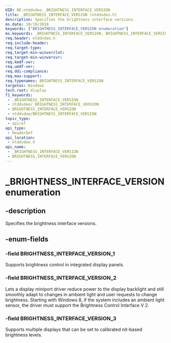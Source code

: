 ```yaml
---
UID: NE:ntddvdeo._BRIGHTNESS_INTERFACE_VERSION
title: _BRIGHTNESS_INTERFACE_VERSION (ntddvdeo.h)
description: Specifies the brightness interface versions.
ms.date: 10/19/2018
keywords: ["BRIGHTNESS_INTERFACE_VERSION enumeration"]
ms.keywords: _BRIGHTNESS_INTERFACE_VERSION, BRIGHTNESS_INTERFACE_VERSION,
req.header: ntddvdeo.h
req.include-header: 
req.target-type: 
req.target-min-winverclnt: 
req.target-min-winversvr: 
req.kmdf-ver: 
req.umdf-ver: 
req.ddi-compliance: 
req.max-support: 
req.typenames: BRIGHTNESS_INTERFACE_VERSION
targetos: Windows
tech.root: display
f1_keywords:
 - _BRIGHTNESS_INTERFACE_VERSION
 - ntddvdeo/_BRIGHTNESS_INTERFACE_VERSION
 - BRIGHTNESS_INTERFACE_VERSION
 - ntddvdeo/BRIGHTNESS_INTERFACE_VERSION
topic_type:
 - apiref
api_type:
 - HeaderDef
api_location:
 - ntddvdeo.h
api_name:
 - _BRIGHTNESS_INTERFACE_VERSION
 - BRIGHTNESS_INTERFACE_VERSION
---
```


# _BRIGHTNESS_INTERFACE_VERSION enumeration


## -description

Specifies the brightness interface versions.

## -enum-fields

### -field BRIGHTNESS_INTERFACE_VERSION_1

Supports brightness control in integrated display panels.

### -field BRIGHTNESS_INTERFACE_VERSION_2

Lets a display miniport driver reduce power to the display backlight and still smoothly adapt to changes in ambient light and user requests to change brightness. Starting with Windows 8, if the system includes an ambient light sensor, the driver must support the Brightness Control Interface V 2.

### -field BRIGHTNESS_INTERFACE_VERSION_3

Supports multiple displays that can be set to calibrated nit-based brightness levels.

